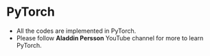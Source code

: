 # PyTorch

- All the codes are implemented in PyTorch.
- Please follow **Aladdin Persson** YouTube channel for more to learn PyTorch.
